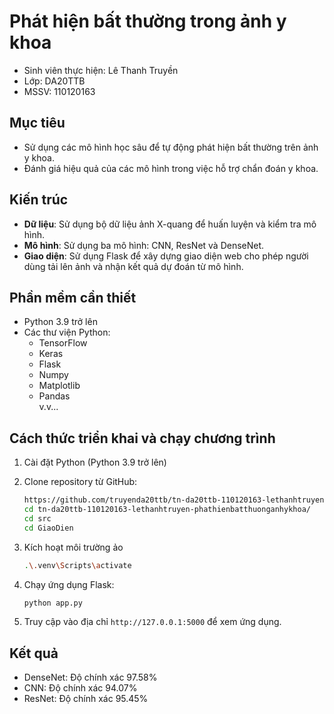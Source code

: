 # Phát hiện bất thường trong ảnh y khoa
- Sinh viên thực hiện: Lê Thanh Truyền
- Lớp: DA20TTB
- MSSV: 110120163

## Mục tiêu
- Sử dụng các mô hình học sâu để tự động phát hiện bất thường trên ảnh y khoa.
- Đánh giá hiệu quả của các mô hình trong việc hỗ trợ chẩn đoán y khoa.

## Kiến trúc
- **Dữ liệu**: Sử dụng bộ dữ liệu ảnh X-quang để huấn luyện và kiểm tra mô hình.
- **Mô hình**: Sử dụng ba mô hình: CNN, ResNet và DenseNet.
- **Giao diện**: Sử dụng Flask để xây dựng giao diện web cho phép người dùng tải lên ảnh và nhận kết quả dự đoán từ mô hình.

## Phần mềm cần thiết
- Python 3.9 trở lên
- Các thư viện Python: 
  - TensorFlow
  - Keras
  - Flask
  - Numpy
  - Matplotlib
  - Pandas  
  v.v...

## Cách thức triển khai và chạy chương trình

1. Cài đặt Python (Python 3.9 trở lên)

2. Clone repository từ GitHub:
    ```bash
    https://github.com/truyenda20ttb/tn-da20ttb-110120163-lethanhtruyen-phathienbatthuonganhykhoa.git
    cd tn-da20ttb-110120163-lethanhtruyen-phathienbatthuonganhykhoa/
    cd src
    cd GiaoDien  
    ```
3. Kích hoạt môi trường ảo
    ```bash
    .\.venv\Scripts\activate
    ```

4. Chạy ứng dụng Flask:
    ```bash
    python app.py
    ```

4. Truy cập vào địa chỉ `http://127.0.0.1:5000` để xem ứng dụng.

## Kết quả
- DenseNet: Độ chính xác 97.58%
- CNN: Độ chính xác 94.07%
- ResNet: Độ chính xác 95.45%

